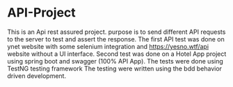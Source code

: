 # API-Project
This is an Api rest assured project.
purpose is to send different API requests to the server to test and assert the response.
The first API test was done on ynet website with some selenium integration and https://yesno.wtf/api website without a UI interface.
Second test was done on a Hotel App project using spring boot and swagger (100% API App).
The tests were done using TestNG testing framework
The testing were written using the bdd behavior driven development.
